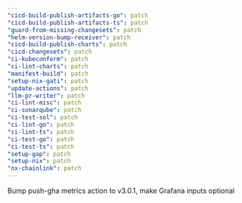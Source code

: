 ```yaml
---
"cicd-build-publish-artifacts-go": patch
"cicd-build-publish-artifacts-ts": patch
"guard-from-missing-changesets": patch
"helm-version-bump-receiver": patch
"cicd-build-publish-charts": patch
"cicd-changesets": patch
"ci-kubeconform": patch
"ci-lint-charts": patch
"manifest-build": patch
"setup-nix-gati": patch
"update-actions": patch
"llm-pr-writer": patch
"ci-lint-misc": patch
"ci-sonarqube": patch
"ci-test-sol": patch
"ci-lint-go": patch
"ci-lint-ts": patch
"ci-test-go": patch
"ci-test-ts": patch
"setup-gap": patch
"setup-nix": patch
"nx-chainlink": patch
---
```


Bump push-gha metrics action to v3.0.1, make Grafana inputs optional
